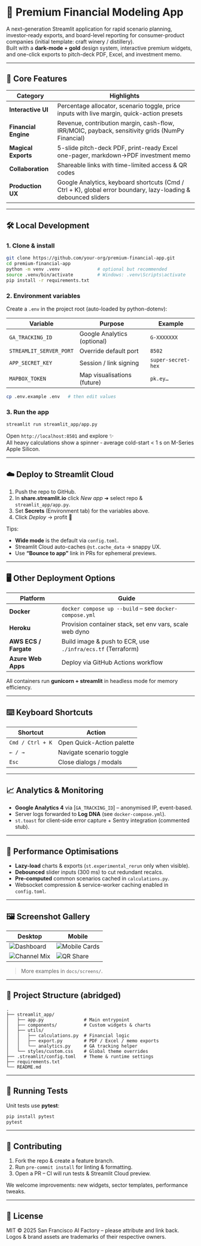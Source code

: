 # 🍷 Premium Financial Modeling App

A next-generation Streamlit application for rapid scenario planning, investor-ready exports, and board-level reporting for consumer-product companies (initial template: craft winery / distillery).  
Built with a **dark-mode + gold** design system, interactive premium widgets, and one-click exports to pitch-deck PDF, Excel, and investment memo.

---

## 🌟 Core Features

| Category | Highlights |
|----------|------------|
| **Interactive UI** | Percentage allocator, scenario toggle, price inputs with live margin, quick-action presets |
| **Financial Engine** | Revenue, contribution margin, cash-flow, IRR/MOIC, payback, sensitivity grids (NumPy Financial) |
| **Magical Exports** | 5-slide pitch-deck PDF, print-ready Excel one-pager, markdown→PDF investment memo |
| **Collaboration** | Shareable links with time-limited access & QR codes |
| **Production UX** | Google Analytics, keyboard shortcuts (Cmd / Ctrl + K), global error boundary, lazy-loading & debounced sliders |

---

## 🛠️ Local Development

### 1. Clone & install

```bash
git clone https://github.com/your-org/premium-financial-app.git
cd premium-financial-app
python -m venv .venv              # optional but recommended
source .venv/bin/activate         # Windows: .venv\Scripts\activate
pip install -r requirements.txt
```

### 2. Environment variables

Create a `.env` in the project root (auto-loaded by python-dotenv):

| Variable | Purpose | Example |
|----------|---------|---------|
| `GA_TRACKING_ID` | Google Analytics (optional) | `G-XXXXXXX` |
| `STREAMLIT_SERVER_PORT` | Override default port | `8502` |
| `APP_SECRET_KEY` | Session / link signing | `super-secret-hex` |
| `MAPBOX_TOKEN` | Map visualisations (future) | `pk.ey…` |

```bash
cp .env.example .env   # then edit values
```

### 3. Run the app

```bash
streamlit run streamlit_app/app.py
```

Open `http://localhost:8501` and explore ✨  
All heavy calculations show a spinner ‑ average cold-start < 1 s on M-Series Apple Silicon.

---

## ☁️ Deploy to Streamlit Cloud

1. Push the repo to GitHub.  
2. In **share.streamlit.io** click *New app* ➜ select repo & `streamlit_app/app.py`.  
3. Set **Secrets** (Environment tab) for the variables above.  
4. Click *Deploy* → profit 🍾

Tips:
- **Wide mode** is the default via `config.toml`.
- Streamlit Cloud auto-caches `@st.cache_data` → snappy UX.
- Use **“Bounce to app”** link in PRs for ephemeral previews.

---

## 🖥️ Other Deployment Options

| Platform | Guide |
|----------|-------|
| **Docker** | `docker compose up --build` – see `docker-compose.yml` |
| **Heroku** | Provision container stack, set env vars, scale web dyno |
| **AWS ECS / Fargate** | Build image & push to ECR, use `./infra/ecs.tf` (Terraform) |
| **Azure Web Apps** | Deploy via GitHub Actions workflow |

All containers run **gunicorn + streamlit** in headless mode for memory efficiency.

---

## ⌨️ Keyboard Shortcuts

| Shortcut | Action |
|----------|--------|
| `Cmd / Ctrl + K` | Open Quick-Action palette |
| `← / →` | Navigate scenario toggle |
| `Esc` | Close dialogs / modals |

---

## 📈 Analytics & Monitoring

- **Google Analytics 4** via [`GA_TRACKING_ID`] – anonymised IP, event-based.
- Server logs forwarded to **Log DNA** (see `docker-compose.yml`).
- `st.toast` for client-side error capture + Sentry integration (commented stub).

---

## 🚀 Performance Optimisations

* **Lazy-load** charts & exports (`st.experimental_rerun` only when visible).  
* **Debounced** slider inputs (300 ms) to cut redundant recalcs.  
* **Pre-computed** common scenarios cached in `calculations.py`.  
* Websocket compression & service-worker caching enabled in `config.toml`.

---

## 🖼️ Screenshot Gallery

| Desktop | Mobile |
|---------|--------|
| ![Dashboard](docs/screens/dashboard.png) | ![Mobile Cards](docs/screens/mobile_cards.png) |
| ![Channel Mix](docs/screens/channel_mix.png) | ![QR Share](docs/screens/qr_share.png) |

> More examples in `docs/screens/`.

---

## 🧩 Project Structure (abridged)

```
.
├── streamlit_app/
│   ├── app.py               # Main entrypoint
│   ├── components/          # Custom widgets & charts
│   ├── utils/
│   │   ├── calculations.py  # Financial logic
│   │   ├── export.py        # PDF / Excel / memo exports
│   │   └── analytics.py     # GA tracking helper
│   └── styles/custom.css    # Global theme overrides
├── .streamlit/config.toml   # Theme & runtime settings
├── requirements.txt
└── README.md
```

---

## 🧪 Running Tests

Unit tests use **pytest**:

```bash
pip install pytest
pytest
```

---

## 🤝 Contributing

1. Fork the repo & create a feature branch.  
2. Run `pre-commit install` for linting & formatting.  
3. Open a PR – CI will run tests & Streamlit Cloud preview.  

We welcome improvements: new widgets, sector templates, performance tweaks.

---

## 📄 License

MIT © 2025 San Francisco AI Factory – please attribute and link back.  
Logos & brand assets are trademarks of their respective owners.
